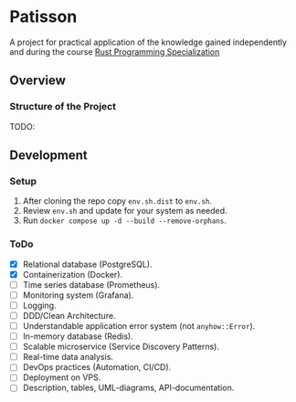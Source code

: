 # Patisson

A project for practical application of the knowledge gained independently and during the course [Rust Programming Specialization](https://www.coursera.org/specializations/rust-programming)

## Overview

### Structure of the Project

TODO:

## Development

### Setup

1. After cloning the repo copy `env.sh.dist` to `env.sh`.
2. Review `env.sh` and update for your system as needed.
3. Run `docker compose up -d --build --remove-orphans`.

### ToDo

- [x] Relational database (PostgreSQL).
- [x] Containerization (Docker).
- [ ] Time series database (Prometheus).
- [ ] Monitoring system (Grafana).
- [ ] Logging.
- [ ] DDD/Clean Architecture.
- [ ] Understandable application error system (not `anyhow::Error`).
- [ ] In-memory database (Redis).
- [ ] Scalable microservice (Service Discovery Patterns).
- [ ] Real-time data analysis.
- [ ] DevOps practices (Automation, CI/CD).
- [ ] Deployment on VPS.
- [ ] Description, tables, UML-diagrams, API-documentation.
